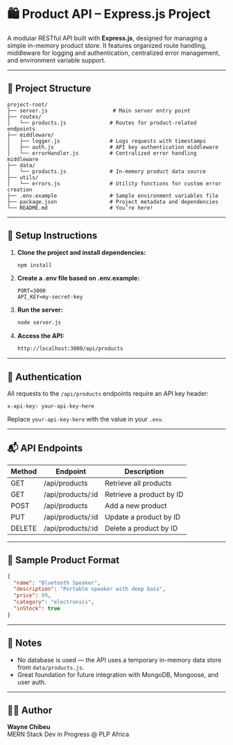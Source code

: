 # 🛍️ Product API – Express.js Project

A modular RESTful API built with **Express.js**, designed for managing a simple in-memory product store. It features organized route handling, middleware for logging and authentication, centralized error management, and environment variable support.

---

## 📁 Project Structure

```
project-root/
├── server.js                     # Main server entry point
├── routes/
│   └── products.js              # Routes for product-related endpoints
├── middleware/
│   ├── logger.js                # Logs requests with timestamps
│   ├── auth.js                  # API key authentication middleware
│   └── errorHandler.js          # Centralized error handling middleware
├── data/
│   └── products.js              # In-memory product data source
├── utils/
│   └── errors.js                # Utility functions for custom error creation
├── .env.example                 # Sample environment variables file
├── package.json                 # Project metadata and dependencies
└── README.md                    # You’re here!
```

---

## 🔧 Setup Instructions

1. **Clone the project and install dependencies:**

   ```bash
   npm install
   ```

2. **Create a .env file based on .env.example:**

   ```env
   PORT=3000
   API_KEY=my-secret-key
   ```

3. **Run the server:**

   ```bash
   node server.js
   ```

4. **Access the API:**

   ```bash
   http://localhost:3000/api/products
   ```

---

## 🔐 Authentication

All requests to the `/api/products` endpoints require an API key header:

```
x-api-key: your-api-key-here
```

Replace `your-api-key-here` with the value in your `.env`.

---

## 📬 API Endpoints

| Method | Endpoint              | Description              |
|--------|-----------------------|--------------------------|
| GET    | /api/products         | Retrieve all products    |
| GET    | /api/products/:id     | Retrieve a product by ID |
| POST   | /api/products         | Add a new product        |
| PUT    | /api/products/:id     | Update a product by ID   |
| DELETE | /api/products/:id     | Delete a product by ID   |

---

## 🧪 Sample Product Format

```json
{
  "name": "Bluetooth Speaker",
  "description": "Portable speaker with deep bass",
  "price": 99,
  "category": "electronics",
  "inStock": true
}
```

---

## 📌 Notes

- No database is used — the API uses a temporary in-memory data store from `data/products.js`.
- Great foundation for future integration with MongoDB, Mongoose, and user auth.

---

## 👨‍💻 Author

**Wayne Chibeu**  
MERN Stack Dev in Progress @ PLP Africa
